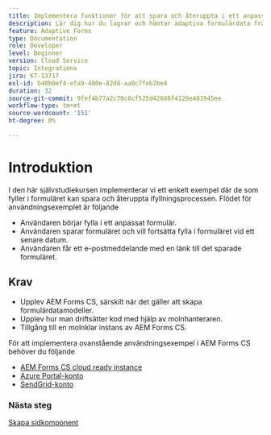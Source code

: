 ```yaml
---
title: Implementera funktioner för att spara och återuppta i ett anpassat formulär
description: Lär dig hur du lagrar och hämtar adaptiva formulärdata från Azure-lagringskontot.
feature: Adaptive Forms
type: Documentation
role: Developer
level: Beginner
version: Cloud Service
topic: Integrations
jira: KT-13717
exl-id: b40b0ef4-efa9-400e-82d8-aa0c7feb7be4
duration: 32
source-git-commit: 9fef4b77a2c70c8cf525d42686f4120e481945ee
workflow-type: tm+mt
source-wordcount: '151'
ht-degree: 0%

---
```


# Introduktion

I den här självstudiekursen implementerar vi ett enkelt exempel där de som fyller i formuläret kan spara och återuppta ifyllningsprocessen. Flödet för användningsexemplet är följande

* Användaren börjar fylla i ett anpassat formulär.
* Användaren sparar formuläret och vill fortsätta fylla i formuläret vid ett senare datum.
* Användaren får ett e-postmeddelande med en länk till det sparade formuläret.

## Krav

* Upplev AEM Forms CS, särskilt när det gäller att skapa formulärdatamodeller.
* Upplev hur man driftsätter kod med hjälp av molnhanteraren.
* Tillgång till en molnklar instans av AEM Forms CS.

För att implementera ovanstående användningsexempel i AEM Forms CS behöver du följande

* [AEM Forms CS cloud ready instance](https://experienceleague.adobe.com/docs/experience-manager-learn/cloud-service/forms/developing-for-cloud-service/intellij-and-aem-sync.html?lang=en#set-up-aem-author-instance)
* [Azure Portal-konto](https://portal.azure.com/)
* [SendGrid-konto](https://sendgrid.com/)

### Nästa steg

[Skapa sidkomponent](./page-component.md)
